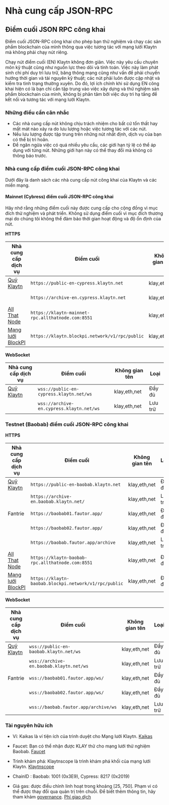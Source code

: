 # Nhà cung cấp JSON-RPC

## Điểm cuối JSON RPC công khai

Điểm cuối JSON-RPC công khai cho phép bạn thử nghiệm và chạy các sản phẩm blockchain của mình thông qua việc tương tác với mạng lưới Klaytn mà không phải chạy nút riêng.

Chạy nút điểm cuối (EN) Klaytn không đơn giản. Việc này yêu cầu chuyên môn kỹ thuật cũng như nguồn lực theo dõi và tính toán. Việc này làm phát sinh chi phí duy trì lưu trữ, băng thông mạng cũng như vấn đề phải chuyển hướng thời gian và tài nguyên kỹ thuật; các nút phải luôn được cập nhật và kiểm tra tình trạng thường xuyên. Do đó, lợi ích chính khi sử dụng EN công khai hiện có là bạn chỉ cần tập trung vào việc xây dựng và thử nghiệm sản phẩm blockchain của mình, không bị phân tâm bởi việc duy trì hạ tầng để kết nối và tương tác với mạng lưới Klaytn.

### Những điều cần cân nhắc

- Các nhà cung cấp nút không chịu trách nhiệm cho bất cứ tổn thất hay mất mát nào xảy ra do lưu lượng hoặc việc tương tác với các nút.
- Nếu lưu lượng được tập trung trên những nút nhất định, dịch vụ của bạn có thể bị trì hoãn.
- Để ngăn ngừa việc có quá nhiều yêu cầu, các giới hạn tỷ lệ có thể áp dụng với từng nút. Những giới hạn này có thể thay đổi mà không có thông báo trước.

### Nhà cung cấp điểm cuối JSON-RPC công khai

Dưới đây là danh sách các nhà cung cấp nút công khai của Klaytn và các miền mạng.

#### Mainnet (Cybress) điểm cuối JSON-RPC công khai

Hãy nhớ rằng những điểm cuối này được cung cấp cho cộng đồng vì mục đích thử nghiệm và phát triển. Không sử dụng điểm cuối vì mục đích thương mại do chúng tôi không thể đảm bảo thời gian hoạt động và độ ổn định của nút.

**HTTPS**

| Nhà cung cấp dịch vụ                        | Điểm cuối                                         | Không gian tên | Loại   |
| ------------------------------------------- | ------------------------------------------------- | -------------- | ------- |
| [Quỹ Klaytn](https://www.klaytn.foundation) | `https://public-en-cypress.klaytn.net`            | klay,eth,net   | Đầy đủ  |
|                                             | `https://archive-en.cypress.klaytn.net`           | klay,eth,net   | Lưu trữ |
| [All That Node](www.allthatnode.com)        | `https://klaytn-mainnet-rpc.allthatnode.com:8551` | klay,eth,net   | Đầy đủ  |
| [Mạng lưới BlockPI](https://blockpi.io/)    | `https://klaytn.blockpi.network/v1/rpc/public`    | klay,eth,net   | Đầy đủ  |

**WebSocket**

| Nhà cung cấp dịch vụ                        | Điểm cuối                                | Không gian tên | Loại   |
| ------------------------------------------- | ---------------------------------------- | -------------- | ------- |
| [Quỹ Klaytn](https://www.klaytn.foundation) | `wss://public-en-cypress.klaytn.net/ws`  | klay,eth,net   | Đầy đủ  |
|                                             | `wss://archive-en.cypress.klaytn.net/ws` | klay,eth,net   | Lưu trữ |


### Testnet (Baobab) điểm cuối JSON-RPC công khai

**HTTPS**

| Nhà cung cấp dịch vụ                        | Điểm cuối                                             | Không gian tên | Loại   |
| ------------------------------------------- | ----------------------------------------------------- | -------------- | ------- |
| [Quỹ Klaytn](https://www.klaytn.foundation) | `https://public-en-baobab.klaytn.net`                 | klay,eth,net   | Đầy đủ  |
|                                             | `https://archive-en.baobab.klaytn.net/`               | klay,eth,net   | Lưu trữ |
| Fantrie                                     | `https://baobab01.fautor.app/`                        | klay,eth,net   | Đầy đủ  |
|                                             | `https://baobab02.fautor.app/`                        | klay,eth,net   | Đầy đủ  |
|                                             | `https://baobab.fautor.app/archive`                   | klay,eth,net   | Lưu trữ |
| [All That Node](www.allthatnode.com)        | `https://klaytn-baobab-rpc.allthatnode.com:8551`      | klay,eth,net   | Đầy đủ  |
| [Mạng lưới BlockPI](https://blockpi.io/)    | `https://klaytn-baobab.blockpi.network/v1/rpc/public` | klay,eth,net   | Đầy đủ  |

**WebSocket**

| Nhà cung cấp dịch vụ                        | Điểm cuối                               | Không gian tên | Loại   |
| ------------------------------------------- | --------------------------------------- | -------------- | ------- |
| [Quỹ Klaytn](https://www.klaytn.foundation) | `wss://public-en-baobab.klaytn.net/ws`  | klay,eth,net   | Đầy đủ  |
|                                             | `wss://archive-en.baobab.klaytn.net/ws` | klay,eth,net   | Lưu trữ |
| Fantrie                                     | `wss://baobab01.fautor.app/ws/`         | klay,eth,net   | Đầy đủ  |
|                                             | `wss://baobab02.fautor.app/ws/`         | klay,eth,net   | Đầy đủ  |
|                                             | `wss://baobab.fautor.app/archive/ws`    | klay,eth,net   | Lưu trữ |

### Tài nguyên hữu ích

- Ví: Kaikas là ví tiện ích của trình duyệt cho Mạng lưới Klaytn. [Kaikas](https://docs.klaytn.foundation/dapp/developer-tools/kaikas)

- Faucet: Bạn có thể nhận được KLAY thử cho mạng lưới thử nghiệm Baobab. [Faucet](https://docs.klaytn.foundation/dapp/developer-tools/klaytn-wallet#how-to-receive-baobab-testnet-klay)

- Trình khám phá: Klaytnscope là trình khám phá khối của mạng lưới Klaytn. [Klaytnscope](https://docs.klaytn.foundation/dapp/developer-tools/klaytnscope)

- ChainID : Baobab: 1001 (0x3E9), Cypress: 8217 (0x2019)

- Giá gas: được điều chỉnh linh hoạt trong khoảng [25, 750]. Phạm vi có thể được thay đổi qua quản trị trên chuỗi. Để biết thêm thông tin, hãy tham khảm [governance](https://docs.klaytn.foundation/content/dapp/json-rpc/api-references/governance). [Phí giao dịch](https://docs.klaytn.com/klaytn/design/transaction-fees)